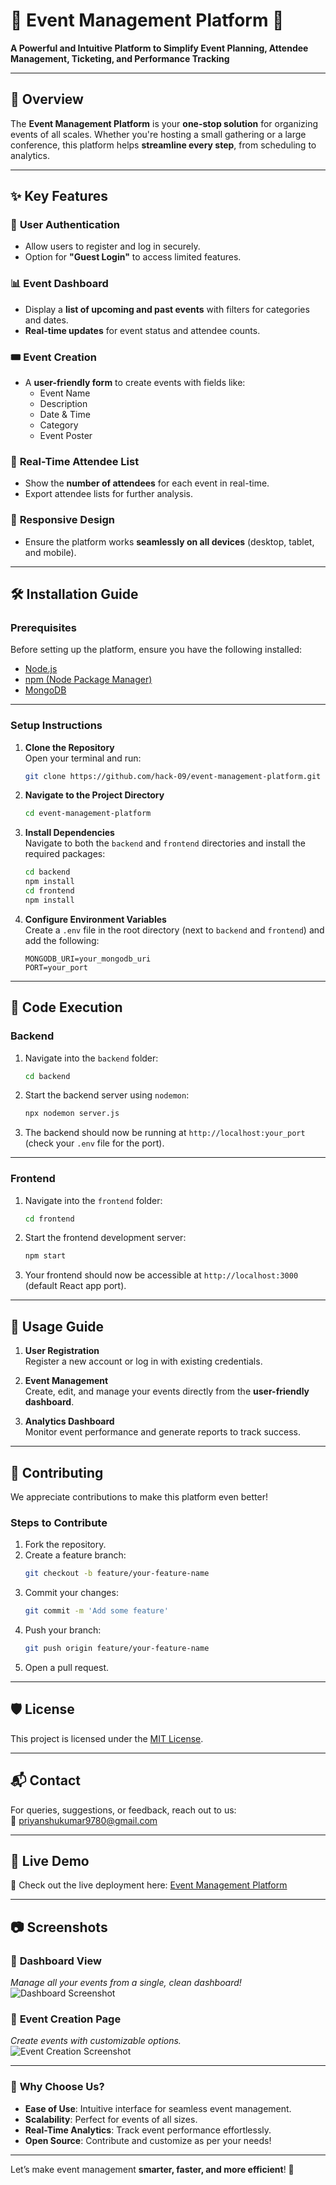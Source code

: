 
# 🎉 **Event Management Platform** 🎉

**A Powerful and Intuitive Platform to Simplify Event Planning, Attendee Management, Ticketing, and Performance Tracking**  

---

## 🚀 **Overview**  

The **Event Management Platform** is your **one-stop solution** for organizing events of all scales. Whether you're hosting a small gathering or a large conference, this platform helps **streamline every step**, from scheduling to analytics.  

---

## ✨ **Key Features**  

### 🔐 **User Authentication**  
- Allow users to register and log in securely.  
- Option for **"Guest Login"** to access limited features.  

### 📊 **Event Dashboard**  
- Display a **list of upcoming and past events** with filters for categories and dates.  
- **Real-time updates** for event status and attendee counts.  

### 🎟️ **Event Creation**  
- A **user-friendly form** to create events with fields like:  
  - Event Name  
  - Description  
  - Date & Time  
  - Category  
  - Event Poster  

### 👥 **Real-Time Attendee List**  
- Show the **number of attendees** for each event in real-time.  
- Export attendee lists for further analysis.  

### 📱 **Responsive Design**  
- Ensure the platform works **seamlessly on all devices** (desktop, tablet, and mobile).  

---

## 🛠️ **Installation Guide**  

### **Prerequisites**  
Before setting up the platform, ensure you have the following installed:  
- [Node.js](https://nodejs.org/)  
- [npm (Node Package Manager)](https://www.npmjs.com/)  
- [MongoDB](https://www.mongodb.com/)  

---

### **Setup Instructions**  

1. **Clone the Repository**  
   Open your terminal and run:  
   ```sh
   git clone https://github.com/hack-09/event-management-platform.git
   ```

2. **Navigate to the Project Directory**  
   ```sh
   cd event-management-platform
   ```

3. **Install Dependencies**  
   Navigate to both the `backend` and `frontend` directories and install the required packages:  
   ```sh
   cd backend
   npm install
   cd frontend
   npm install
   ```

4. **Configure Environment Variables**  
   Create a `.env` file in the root directory (next to `backend` and `frontend`) and add the following:  
   ```plaintext
   MONGODB_URI=your_mongodb_uri
   PORT=your_port
   ```

---

## 🎯 **Code Execution**  

### **Backend**  
1. Navigate into the `backend` folder:  
   ```sh
   cd backend
   ```
2. Start the backend server using `nodemon`:  
   ```sh
   npx nodemon server.js
   ```
3. The backend should now be running at `http://localhost:your_port` (check your `.env` file for the port).  

---

### **Frontend**  
1. Navigate into the `frontend` folder:  
   ```sh
   cd frontend
   ```
2. Start the frontend development server:  
   ```sh
   npm start
   ```
3. Your frontend should now be accessible at `http://localhost:3000` (default React app port).  

---

## 🎯 **Usage Guide**  

1. **User Registration**  
   Register a new account or log in with existing credentials.  

2. **Event Management**  
   Create, edit, and manage your events directly from the **user-friendly dashboard**.  

3. **Analytics Dashboard**  
   Monitor event performance and generate reports to track success.  

---

## 🤝 **Contributing**  

We appreciate contributions to make this platform even better!  

### **Steps to Contribute**  
1. Fork the repository.  
2. Create a feature branch:  
   ```sh
   git checkout -b feature/your-feature-name
   ```
3. Commit your changes:  
   ```sh
   git commit -m 'Add some feature'
   ```
4. Push your branch:  
   ```sh
   git push origin feature/your-feature-name
   ```
5. Open a pull request.  

---

## 🛡️ **License**  

This project is licensed under the [MIT License](LICENSE).  

---

## 📬 **Contact**  

For queries, suggestions, or feedback, reach out to us:  
📧 [priyanshukumar9780@gmail.com](mailto:priyanshukumar9780@gmail.com)  

---

## 🌟 **Live Demo**  
🔗 Check out the live deployment here: [Event Management Platform](https://event-management-platform-beta.vercel.app/)  

---

## 📷 **Screenshots**  

### 🎨 **Dashboard View**  
*Manage all your events from a single, clean dashboard!*  
![Dashboard Screenshot](https://github.com/user-attachments/assets/6a445033-b88b-4d31-88d6-5817535bbb8f)  

### 📅 **Event Creation Page**  
*Create events with customizable options.*  
![Event Creation Screenshot](https://github.com/user-attachments/assets/57fc392d-5004-479d-a153-141f9b477663)  

---

### 🎉 **Why Choose Us?**  
- **Ease of Use**: Intuitive interface for seamless event management.  
- **Scalability**: Perfect for events of all sizes.  
- **Real-Time Analytics**: Track event performance effortlessly.  
- **Open Source**: Contribute and customize as per your needs!  

---

Let’s make event management **smarter, faster, and more efficient**! 🚀  
